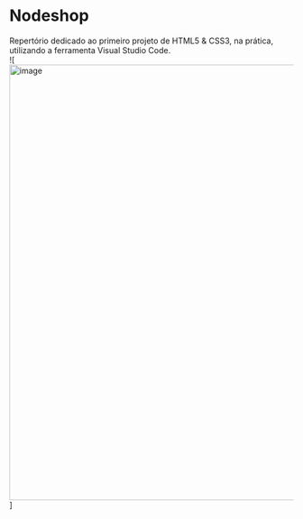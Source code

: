 # Nodeshop
Repertório dedicado ao primeiro projeto de HTML5 &amp; CSS3, na prática, utilizando a ferramenta Visual Studio Code.
<br>
![<img width="1600" height="772" alt="image" src="https://github.com/user-attachments/assets/a71efb74-2540-473f-8167-8015e2534594" />]


